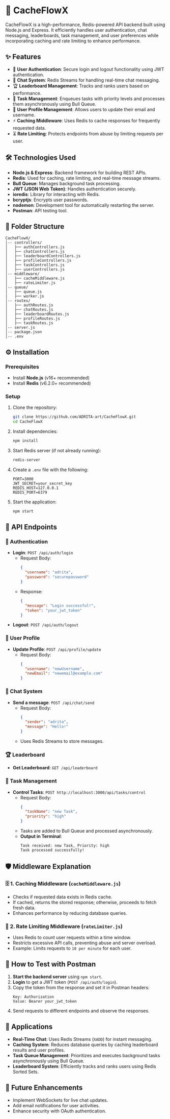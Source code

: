 # 🚀 CacheFlowX

CacheFlowX is a high-performance, Redis-powered API backend built using Node.js and Express. It efficiently handles user authentication, chat messaging, leaderboards, task management, and user preferences while incorporating caching and rate limiting to enhance performance.

## ✨ Features

- 🔐 **User Authentication**: Secure login and logout functionality using JWT authentication.
- 💬 **Chat System**: Redis Streams for handling real-time chat messaging.
- 🏆 **Leaderboard Management**: Tracks and ranks users based on performance.
- 📌 **Task Management**: Enqueues tasks with priority levels and processes them asynchronously using Bull Queue.
- 👤 **User Profile Management**: Allows users to update their email and username.
- ⚡ **Caching Middleware**: Uses Redis to cache responses for frequently requested data.
- ⏳ **Rate Limiting**: Protects endpoints from abuse by limiting requests per user.

## 🛠 Technologies Used

- **Node.js & Express**: Backend framework for building REST APIs.
- **Redis**: Used for caching, rate limiting, and real-time message streams.
- **Bull Queue**: Manages background task processing.
- **JWT (JSON Web Token)**: Handles authentication securely.
- **ioredis**: Library for interacting with Redis.
- **bcryptjs**: Encrypts user passwords.
- **nodemon**: Development tool for automatically restarting the server.
- **Postman**: API testing tool.

## 📁 Folder Structure

```
CacheFlowX/
│-- controllers/
│   ├── authControllers.js
│   ├── chatControllers.js
│   ├── leaderboardControllers.js
│   ├── profileControllers.js
│   ├── taskControllers.js
│   ├── userControllers.js
│-- middleware/
│   ├── cacheMiddleware.js
│   ├── rateLimiter.js
│-- queue/
│   ├── queue.js
|   ├── worker.js
│-- routes/
│   ├── authRoutes.js
│   ├── chatRoutes.js
│   ├── leaderboardRoutes.js
│   ├── profileRoutes.js
│   ├── taskRoutes.js
│-- server.js
│-- package.json
│-- .env
```

## ⚙️ Installation

### Prerequisites

- Install **Node.js** (v16+ recommended)
- Install **Redis** (v6.2.0+ recommended)

### Setup

1. Clone the repository:
   ```bash
   git clone https://github.com/ADRITA-art/CacheFlowX.git
   cd CacheFlowX
   ```
2. Install dependencies:
   ```bash
   npm install
   ```
3. Start Redis server (if not already running):
   ```bash
   redis-server
   ```
4. Create a `.env` file with the following:
   ```env
   PORT=3000
   JWT_SECRET=your_secret_key
   REDIS_HOST=127.0.0.1
   REDIS_PORT=6379
   ```
5. Start the application:
   ```bash
   npm start
   ```

## 📌 API Endpoints

### 🔐 Authentication

- **Login**: `POST /api/auth/login`
  - Request Body:
    ```json
    {
      "username": "adrita",
      "password": "securepassword"
    }
    ```
  - Response:
    ```json
    {
      "message": "Login successful!",
      "token": "your_jwt_token"
    }
    ```
- **Logout**: `POST /api/auth/logout`

### 👤 User Profile

- **Update Profile**: `POST /api/profile/update`
  - Request Body:
    ```json
    {
      "username": "newUsername",
      "newEmail": "newemail@example.com"
    }
    ```

### 💬 Chat System

- **Send a message**: `POST /api/chat/send`
  - Request Body:
    ```json
    {
      "sender": "adrita",
      "message": "Hello!"
    }
    ```
  - Uses Redis Streams  to store messages.

### 🏆 Leaderboard

- **Get Leaderboard**: `GET /api/leaderboard`

### 📌 Task Management

- **Control Tasks**: `POST http://localhost:3000/api/tasks/control`
  - Request Body:
    ```json
    {
      "taskName": "new Task",
      "priority": "high"
    }
    ```
  - Tasks are added to Bull Queue and processed asynchronously.
  - **Output in Terminal**:
    ```
    Task received: new Task, Priority: high
    Task processed successfully!
    ```

## 🛡 Middleware Explanation

### 🗄 **1. Caching Middleware** (`cacheMiddleware.js`)

- Checks if requested data exists in Redis cache.
- If cached, returns the stored response; otherwise, proceeds to fetch fresh data.
- Enhances performance by reducing database queries.

### 🚦 **2. Rate Limiting Middleware** (`rateLimiter.js`)

- Uses Redis to count user requests within a time window.
- Restricts excessive API calls, preventing abuse and server overload.
- Example: Limits requests to `10 per minute` for each user.

## 🔬 How to Test with Postman

1. **Start the backend server** using `npm start`.
2. **Login** to get a JWT token (`POST /api/auth/login`).
3. Copy the token from the response and set it in Postman headers:
   ```
   Key: Authorization
   Value: Bearer your_jwt_token
   ```
4. Send requests to different endpoints and observe the responses.

## 🚀 Applications

- **Real-Time Chat**: Uses Redis Streams (`XADD`) for instant messaging.
- **Caching System**: Reduces database queries by caching leaderboard results and user profiles.
- **Task Queue Management**: Prioritizes and executes background tasks asynchronously using Bull Queue.
- **Leaderboard System**: Efficiently tracks and ranks users using Redis Sorted Sets.

## 🔮 Future Enhancements

- Implement WebSockets for live chat updates.
- Add email notifications for user activities.
- Enhance security with OAuth authentication.
